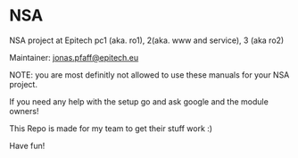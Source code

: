# NSA
NSA project at Epitech pc1 (aka. ro1), 2(aka. www and service), 3 (aka ro2)

Maintainer: jonas.pfaff@epitech.eu

NOTE:
  you are most definitly not allowed to use these manuals for your NSA project.

  If you need any help with the setup go and ask google and the module owners!
  
  This Repo is made for my team to get their stuff work :)
  
  Have fun!
